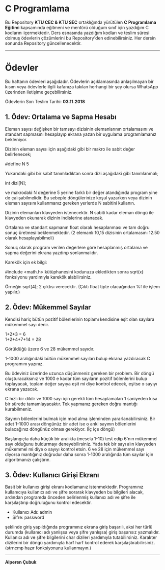 # C Programlama

Bu Repository **KTU CEC & KTU SEC** ortaklığında yürütülen **C Programlama Eğitimi** kapsamında eğitmeni ve mentörü olduğum sınıf için yazdığım C kodlarını içermektedir. Ders esnasında yazdığım kodları ve teslim süresi dolmuş ödevlerin çözümlerini bu Repository'den edinebilirsiniz. Her dersin sonunda Repository güncellenecektir.

---

# Ödevler

Bu haftanın ödevleri aşağıdadır. Ödevlerin açıklamasında anlaşılmayan bir kısım veya ödevlerle ilgili kafanıza takılan herhangi bir şey olursa WhatsApp üzerinden iletişime geçebilirsiniz.

Ödevlerin Son Teslim Tarihi: **03.11.2018**

## 1. Ödev: Ortalama ve Sapma Hesabı  
  
Eleman sayısı değişken bir tamsayı dizisinin elemanlarının ortalamasını ve standart sapmasını hesaplayıp ekrana yazan bir uygulama programlamanız bekleniyor.  
  
Dizinin eleman sayısı için aşağıdaki gibi bir makro ile sabit değer belirlenecek;  
  
#define N 5  
  
Yukarıdaki gibi bir sabit tanımladıktan sonra dizi aşağıdaki gibi tanımlanmalı;  
  
int dizi[N];  
  
ve makrodaki N değerine 5 yerine farklı bir değer atandığında program yine de çalışabilmelidir. Bu sebeple döngülerinize koşul yazarken veya dizinin eleman sayısını kullanmanız gereken yerlerde N sabitini kullanın.  
  
Dizinin elemanları klavyeden istenecektir. N sabiti kadar eleman döngü ile klavyeden okunarak dizinin indislerine atanacak.  
  
Ortalama ve standart sapmanın float olarak hesaplanması ve tam doğru sonuç üretmesi beklenmektedir. (2 elemanlı 10,15 dizisinin ortalamasını 12.50 olarak hesaplayabilmeli)  
  
Sonuç olarak program verilen değerlere göre hesaplanmış ortalama ve sapma değerini ekrana yazdırıp sonlanmalıdır.  

Karekök için ek bilgi:

#include <math.h> kütüphanesini kodunuza ekledikten sonra sqrt(x) fonksiyonu yardımıyla karekök alabilirsiniz.  
  
Örneğin sqrt(4); 2 çıktısı verecektir. (Çıktı float tipte olacağından %f ile işlem yapılır.)

## 2. Ödev: Mükemmel Sayılar 
  
Kendisi hariç bütün pozitif bölenlerinin toplamı kendisine eşit olan sayılara mükemmel sayı denir.  
  
1+2+3 = 6  
1+2+4+7+14 = 28  
  
Görüldüğü üzere 6 ve 28 mükemmel sayıdır.  
  
1-1000 aralığındaki bütün mükemmel sayıları bulup ekrana yazdıracak C programını yazınız.  
  
Bu ödeviniz üzerinde uzunca düşünmeniz gereken bir problem. Bir döngü oluşturacaksınız ve 1000 e kadar tüm sayıların pozitif bölenlerini bulup toplayacak, toplam değer sayıya eşit mi diye kontrol edecek, eşitse o sayıyı ekrana yazacak.  
  
C hızlı bir dildir ve 1000 sayı için gerekli tüm hesaplamaları 1 saniyeden kısa bir sürede tamamlayacaktır. Tek yapmanız gereken doğru mantığı kurabilmeniz.  
  
Sayının bölenlerini bulmak için mod alma işleminden yararlanabilirsiniz. Bir adet 1-1000 arası döngünüz bir adet ise o anki sayının bölenlerini bulacağınız döngünüz olması gerekiyor. (İç içe döngü)  
  
Başlangıçta daha küçük bir aralıkta (mesela 1-10) test edip 6'nın mükemmel sayı olduğunu buldurmayı deneyebilirsiniz. Yada tek bir sayı alın klavyeden mükemmel mi diye o sayıyı kontrol etsin. 6 ve 28 için mükemmel sayı diyorsa mantığınız doğrudur daha sonra 1-1000 aralığında tüm sayılar için algoritmanızı çalıştırın.

## 3. Ödev: Kullanıcı Girişi Ekranı

Basit bir kullanıcı girişi ekranı kodlamanız istenmektedir. Programınız kullanıcıya kullanıcı adı ve şifre sorarak klavyeden bu bilgileri alacak, ardından programda önceden belirlenmiş kullanıcı adı ve şifre ile karşılaştırıp doğruluğunu kontrol edecektir.

- Kullanıcı Adı: admin
- Şifre: password

şeklinde giriş yapıldığında programınız ekrana giriş başarılı, aksi her türlü durumda (kullanıcı adı yanlışsa veya şifre yanlışsa) giriş başarısız yazmalıdır. Kullanıcı adı ve şifre bilgilerini char dizileri yardımıyla tutabilirsiniz. Karakter dizilerini bir döngü yardımıyla harf harf kontrol ederek karşılaştırabilirsiniz. (strncmp hazır fonksiyonunu kullanmayın.)

---

**Alperen Çubuk**